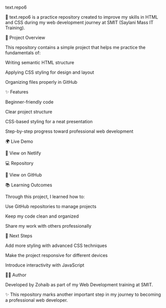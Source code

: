 text.repo6

🚀 text.repo6 is a practice repository created to improve my skills in HTML and CSS during my web development journey at SMIT (Saylani Mass IT Training).

📖 Project Overview

This repository contains a simple project that helps me practice the fundamentals of:

Writing semantic HTML structure

Applying CSS styling for design and layout

Organizing files properly in GitHub

✨ Features

Beginner-friendly code

Clear project structure

CSS-based styling for a neat presentation

Step-by-step progress toward professional web development

🌍 Live Demo

🔗 View on Netlify

💻 Repository

🔗 View on GitHub

📚 Learning Outcomes

Through this project, I learned how to:

Use GitHub repositories to manage projects

Keep my code clean and organized

Share my work with others professionally

📌 Next Steps

Add more styling with advanced CSS techniques

Make the project responsive for different devices

Introduce interactivity with JavaScript

👨‍💻 Author

Developed by Zohaib as part of my Web Development training at SMIT.

✨ This repository marks another important step in my journey to becoming a professional web developer.
